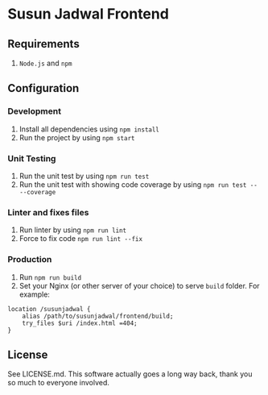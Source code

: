 # Susun Jadwal Frontend

## Requirements

1. `Node.js` and `npm`

## Configuration

### Development

1. Install all dependencies using `npm install`
2. Run the project by using `npm start`

### Unit Testing
1. Run the unit test by using `npm run test`
2. Run the unit test with showing code coverage by using `npm run test -- --coverage`

### Linter and fixes files
1. Run linter by using `npm run lint`
2. Force to fix code `npm run lint --fix`

### Production

1. Run `npm run build`
2. Set your Nginx (or other server of your choice) to serve `build` folder. For example:

```
location /susunjadwal {
    alias /path/to/susunjadwal/frontend/build;
    try_files $uri /index.html =404;
}
```

## License

See LICENSE.md. This software actually goes a long way back, thank you so much to everyone involved.
